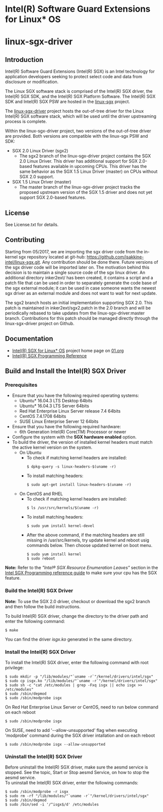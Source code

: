 Intel(R) Software Guard Extensions for Linux\* OS
================================================

# linux-sgx-driver

Introduction
------------
Intel(R) Software Guard Extensions (Intel(R) SGX) is an Intel technology for application developers seeking to protect select code and data from disclosure or modification.

The Linux SGX software stack is comprised of the Intel(R) SGX driver, the Intel(R) SGX SDK, and the Intel(R) SGX Platform Software. The Intel(R) SGX SDK and Intel(R) SGX PSW are hosted in the [linux-sgx](https://github.com/01org/linux-sgx) project.

The [linux-sgx-driver](https://github.com/01org/linux-sgx-driver) project hosts the out-of-tree driver for the Linux Intel(R) SGX software stack, which will be used until the driver upstreaming process is complete. 

Within the linux-sgx-driver project, two versions of the out-of-tree driver are provided. Both versions are compatible with the linux-sgx PSW and SDK:
- SGX 2.0 Linux Driver (sgx2)
  * The sgx2 branch of the linux-sgx-driver project contains the SGX 2.0 Linux Driver. This driver has additional support for SGX 2.0-based features available in upcoming CPUs. This driver has the same behavior as the SGX 1.5 Linux Driver (master) on CPUs without SGX 2.0 support.
- SGX 1.5 Linux Driver (master)
  * The master branch of the linux-sgx-driver project tracks the proposed upstream version of the SGX 1.5 driver and does not yet support SGX 2.0-based features.


License
-------
See License.txt for details.

Contributing
-------
Starting from 05/2017, we are importing the sgx driver code from the in-kernel sgx repository located at git-hub: https://github.com/jsakkine-intel/linux-sgx.git. Any contribution should be done there. Future versions of the sgx driver code will be imported later on. The motivation behind this decision is to maintain a single source code of the sgx linux driver.
An additional directory inker2ext/ has been created, it contains a script and a patch file that can be used in order to separately generate the code base of the sgx external module; it can be used in case someone wants the newest sgx driver as an external module and does not want to wait for next update.

The sgx2 branch hosts an initial implementation supporting SGX 2.0. This patch is maintained in inker2ext/sgx2.patch in the 2.0 branch and will be periodically rebased to take updates from the linux-sgx-driver:master branch. Contributions for this patch should be managed directly through the linux-sgx-driver project on Github.

Documentation
-------------
- [Intel(R) SGX for Linux\* OS](https://01.org/intel-softwareguard-extensions) project home page on [01.org](http://01.org)
- [Intel(R) SGX Programming Reference](https://software.intel.com/en-us/articles/intel-sdm)

Build and Install the Intel(R) SGX Driver
-----------------------------------------

### Prerequisites
- Ensure that you have the following required operating systems:  
  * Ubuntu* 16.04.3 LTS Desktop 64bits
  * Ubuntu* 16.04.3 LTS Server 64bits
  * Red Hat Enterprise Linux Server release 7.4 64bits
  * CentOS 7.4.1708 64bits
  * SUSE Linux Enterprise Server 12 64bits
- Ensure that you have the following required hardware:  
  * 6th Generation Intel(R) Core(TM) Processor or newer
- Configure the system with the **SGX hardware enabled** option.
- To build the driver, the version of installed kernel headers must match the active kernel version on the system.
  * On Ubuntu
     * To check if matching kernel headers are installed:
        ```
        $ dpkg-query -s linux-headers-$(uname -r)
        ```
     * To install matching headers:
        ```
        $ sudo apt-get install linux-headers-$(uname -r)
        ```
  * On CentOS and RHEL
     * To check if matching kernel headers are installed:
        ```
        $ ls /usr/src/kernels/$(uname -r)
        ``` 
     * To install matching headers:
        ```
        $ sudo yum install kernel-devel
        ```
     * After the above command, if the matching headers are still missing in /usr/src/kernels, try update kernel and reboot usig commands below. Then choose updated kernel on boot menu.
        ```
        $ sudo yum install kernel
        $ sudo reboot
        ```


**Note:** Refer to the *"Intel® SGX Resource Enumeration Leaves"* section in the [Intel SGX Programming reference guide](https://software.intel.com/en-us/articles/intel-sdm) to make sure your cpu has the SGX feature.


### Build the Intel(R) SGX Driver
**Note:** To use the SGX 2.0 driver, checkout or download the sgx2 branch and then follow the build instructions.

To build Intel(R) SGX driver, change the directory to the driver path and enter the following command:
```
$ make
```
You can find the driver *isgx.ko* generated in the same directory.

### Install the Intel(R) SGX Driver
To install the Intel(R) SGX driver, enter the following command with root privilege:
```
$ sudo mkdir -p "/lib/modules/"`uname -r`"/kernel/drivers/intel/sgx"    
$ sudo cp isgx.ko "/lib/modules/"`uname -r`"/kernel/drivers/intel/sgx"    
$ sudo sh -c "cat /etc/modules | grep -Fxq isgx || echo isgx >> /etc/modules"    
$ sudo /sbin/depmod
$ sudo /sbin/modprobe isgx
```
On Red Hat Enterprise Linux Server or CentOS, need to run below command on each reboot
```
$ sudo /sbin/modprobe isgx
``` 
On SUSE, need to add '--allow-unsupported' flag when executing 'modprobe' command during the SGX driver intallation and on each reboot
```
$ sudo /sbin/modprobe isgx --allow-unsupported
``` 

### Uninstall the Intel(R) SGX Driver
Before uninstall the Intel(R) SGX driver, make sure the aesmd service is stopped. See the topic, Start or Stop aesmd Service, on how to stop the aesmd service.  
To uninstall the Intel(R) SGX driver, enter the following commands: 
```
$ sudo /sbin/modprobe -r isgx
$ sudo rm -rf "/lib/modules/"`uname -r`"/kernel/drivers/intel/sgx"
$ sudo /sbin/depmod
$ sudo /bin/sed -i '/^isgx$/d' /etc/modules
```

